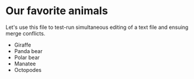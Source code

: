 # Our favorite animals

Let's use this file to test-run simultaneous editing of a text file and ensuing merge conflicts.

- Giraffe
- Panda bear
- Polar bear
- Manatee
- Octopodes

